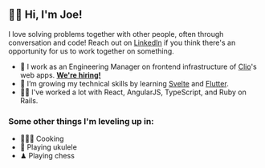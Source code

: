 ## 👋🏻 Hi, I'm Joe!

I love solving problems together with other people, often through conversation and code! Reach out on [LinkedIn](ca.linkedin.com/in/joekrump/) if you think there's an opportunity for us to work together on something.

- 🔭 I work as an Engineering Manager on frontend infrastructure of [Clio](clio.com)'s web apps. **[We're hiring!](https://grnh.se/4dq6mp1)**
- 🌱 I’m growing my technical skills by learning [Svelte](https://svelte.dev/) and [Flutter](https://flutter.dev/).
- 💪🏻 I've worked a lot with React, AngularJS, TypeScript, and Ruby on Rails.

### Some other things I'm leveling up in:
- 👨🏻‍🍳 Cooking
- 🎸 Playing ukulele
- ♟ Playing chess
